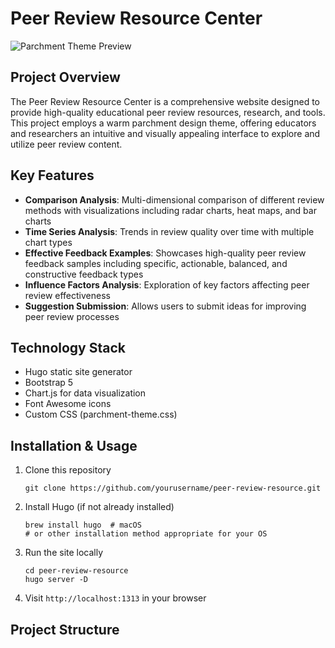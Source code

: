 # Peer Review Resource Center

![Parchment Theme Preview](static/images/preview.png)

## Project Overview

The Peer Review Resource Center is a comprehensive website designed to provide high-quality educational peer review resources, research, and tools. This project employs a warm parchment design theme, offering educators and researchers an intuitive and visually appealing interface to explore and utilize peer review content.

## Key Features

- **Comparison Analysis**: Multi-dimensional comparison of different review methods with visualizations including radar charts, heat maps, and bar charts
- **Time Series Analysis**: Trends in review quality over time with multiple chart types
- **Effective Feedback Examples**: Showcases high-quality peer review feedback samples including specific, actionable, balanced, and constructive feedback types
- **Influence Factors Analysis**: Exploration of key factors affecting peer review effectiveness
- **Suggestion Submission**: Allows users to submit ideas for improving peer review processes

## Technology Stack

- Hugo static site generator
- Bootstrap 5
- Chart.js for data visualization
- Font Awesome icons
- Custom CSS (parchment-theme.css)

## Installation & Usage

1. Clone this repository
   ```
   git clone https://github.com/yourusername/peer-review-resource.git
   ```

2. Install Hugo (if not already installed)
   ```
   brew install hugo  # macOS
   # or other installation method appropriate for your OS
   ```

3. Run the site locally
   ```
   cd peer-review-resource
   hugo server -D
   ```

4. Visit `http://localhost:1313` in your browser

## Project Structure
